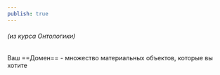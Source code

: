 ```yaml
---
publish: true
---
```




###### (из курса Онтологики)
Ваш ==Домен== - множество материальных объектов, которые вы хотите